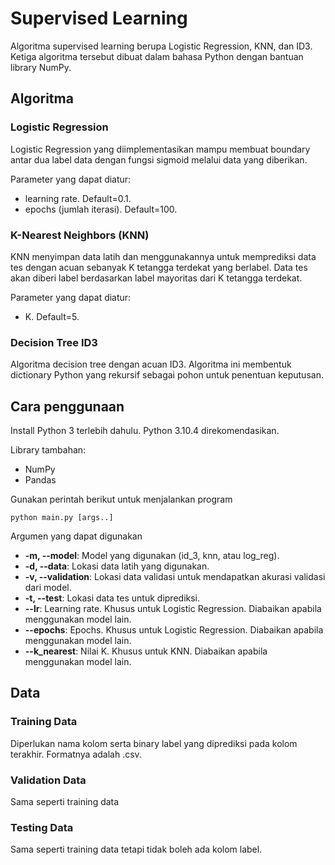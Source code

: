 # Supervised Learning
Algoritma supervised learning berupa Logistic Regression, KNN, dan ID3. Ketiga algoritma tersebut dibuat dalam bahasa Python dengan bantuan library NumPy.

## Algoritma
### Logistic Regression
Logistic Regression yang diimplementasikan mampu membuat boundary antar dua label data dengan fungsi sigmoid melalui data yang diberikan.

Parameter yang dapat diatur:
- learning rate. Default=0.1.
- epochs (jumlah iterasi). Default=100.

### K-Nearest Neighbors (KNN)
KNN menyimpan data latih dan menggunakannya untuk memprediksi data tes dengan acuan sebanyak K tetangga terdekat yang berlabel. Data tes akan diberi label berdasarkan label mayoritas dari K tetangga terdekat.

Parameter yang dapat diatur:
- K. Default=5.

### Decision Tree ID3
Algoritma decision tree dengan acuan ID3. Algoritma ini membentuk dictionary Python yang rekursif sebagai pohon untuk penentuan keputusan.

## Cara penggunaan

Install Python 3 terlebih dahulu. Python 3.10.4 direkomendasikan.

Library tambahan:
- NumPy
- Pandas

Gunakan perintah berikut untuk menjalankan program

    python main.py [args..]

Argumen yang dapat digunakan

- **-m, --model**: Model yang digunakan (id_3, knn, atau log_reg).
- **-d, --data**: Lokasi data latih yang digunakan.
- **-v, --validation**: Lokasi data validasi untuk mendapatkan akurasi validasi dari model.
- **-t, --test**: Lokasi data tes untuk diprediksi.
- **--lr**: Learning rate. Khusus untuk Logistic Regression. Diabaikan apabila menggunakan model lain.
- **--epochs**: Epochs. Khusus untuk Logistic Regression. Diabaikan apabila menggunakan model lain.
- **--k_nearest**: Nilai K. Khusus untuk KNN. Diabaikan apabila menggunakan model lain.

## Data

### Training Data
Diperlukan nama kolom serta binary label yang diprediksi pada kolom terakhir. Formatnya adalah .csv.

### Validation Data
Sama seperti training data

### Testing Data
Sama seperti training data tetapi tidak boleh ada kolom label.